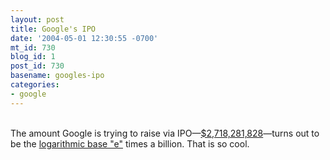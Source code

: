 ```yaml
---
layout: post
title: Google's IPO
date: '2004-05-01 12:30:55 -0700'
mt_id: 730
blog_id: 1
post_id: 730
basename: googles-ipo
categories:
- google
---
```

<br />The amount Google is trying to raise via IPO&#x2014;<a href="http://www.wired.com/news/business/0,1367,63286-2,00.html?tw=wn_story_page_next1">$2,718,281,828</a>&#x2014;turns out to be the <a href="http://peterkaminski.com/archives/000378.html">logarithmic base "e"</a> times a billion. That is so cool.<br /><br /><br />
